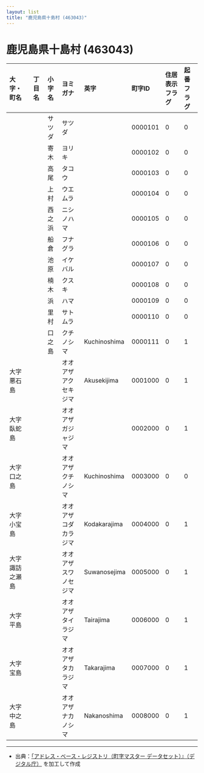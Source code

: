 ```yaml
---
layout: list
title: "鹿児島県十島村 (463043)"
---
```


# 鹿児島県十島村 (463043)

| 大字・町名 | 丁目名 | 小字名 | ヨミガナ | 英字 | 町字ID | 住居表示フラグ | 起番フラグ |
|:---|:---|:---|:---|:---|:---|:---|:---|
|  |  | サツダ | サツダ |  | 0000101 | 0 | 0 |
|  |  | 寄木 | ヨリキ |  | 0000102 | 0 | 0 |
|  |  | 高尾 | タコウ |  | 0000103 | 0 | 0 |
|  |  | 上村 | ウエムラ |  | 0000104 | 0 | 0 |
|  |  | 西之浜 | ニシノハマ |  | 0000105 | 0 | 0 |
|  |  | 船倉 | フナグラ |  | 0000106 | 0 | 0 |
|  |  | 池原 | イケバル |  | 0000107 | 0 | 0 |
|  |  | 楠木 | クスキ |  | 0000108 | 0 | 0 |
|  |  | 浜 | ハマ |  | 0000109 | 0 | 0 |
|  |  | 里村 | サトムラ |  | 0000110 | 0 | 0 |
|  |  | 口之島 | クチノシマ | Kuchinoshima | 0000111 | 0 | 1 |
| 大字悪石島 |  |  | オオアザアクセキジマ | Akusekijima | 0001000 | 0 | 1 |
| 大字臥蛇島 |  |  | オオアザガジャジマ |  | 0002000 | 0 | 1 |
| 大字口之島 |  |  | オオアザクチノシマ | Kuchinoshima | 0003000 | 0 | 0 |
| 大字小宝島 |  |  | オオアザコダカラジマ | Kodakarajima | 0004000 | 0 | 1 |
| 大字諏訪之瀬島 |  |  | オオアザスワノセジマ | Suwanosejima | 0005000 | 0 | 1 |
| 大字平島 |  |  | オオアザタイラジマ | Tairajima | 0006000 | 0 | 1 |
| 大字宝島 |  |  | オオアザタカラジマ | Takarajima | 0007000 | 0 | 1 |
| 大字中之島 |  |  | オオアザナカノシマ | Nakanoshima | 0008000 | 0 | 1 |

---

- 出典：[「アドレス・ベース・レジストリ（町字マスター データセット）』（デジタル庁）](https://www.digital.go.jp/policies/base_registry_address/) を加工して作成